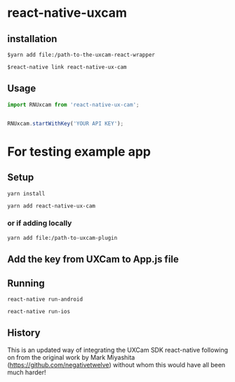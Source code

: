 # react-native-uxcam

## installation
`$yarn add file:/path-to-the-uxcam-react-wrapper`

`$react-native link react-native-ux-cam`

## Usage
```javascript
import RNUxcam from 'react-native-ux-cam';


RNUxcam.startWithKey('YOUR API KEY');
```
# For testing example app
## Setup
`yarn install`

`yarn add react-native-ux-cam`
### or if adding locally
`yarn add file:/path-to-uxcam-plugin`

## Add the key from UXCam to App.js file

## Running
`react-native run-android`

`react-native run-ios`


## History
This is an updated way of integrating the UXCam SDK react-native following on from the original work by Mark Miyashita (https://github.com/negativetwelve) without whom this would have all been much harder!
